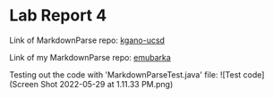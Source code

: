 # Lab Report 4

Link of MarkdownParse repo: 
[kgano-ucsd](https://github.com/lithicarus/markdown-parser.git)

Link of my MarkdownParse repo: 
[emubarka](https://github.com/emubarka/cse15l-lab-report-4.git)

Testing out the code with 'MarkdownParseTest.java' file:
![Test code](Screen Shot 2022-05-29 at 1.11.33 PM.png)
